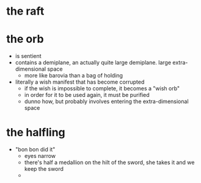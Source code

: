 # the raft

# the orb
- is sentient
- contains a demiplane, an actually quite large demiplane.  large extra-dimensional space
	- more like barovia than a bag of holding
- literally a wish manifest that has become corrupted
	- if the wish is impossible to complete, it becomes a "wish orb"
	- in order for it to be used again, it must be purified
	- dunno how, but probably involves entering the extra-dimensional space

# the halfling
* "bon bon did it"
	* eyes narrow
	* there's half a medallion on the hilt of the sword, she takes it and we keep the sword
	* 